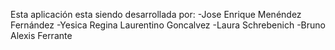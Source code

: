 Esta aplicación esta siendo desarrollada por:
-Jose Enrique Menéndez Fernández
-Yesica Regina Laurentino Goncalvez
-Laura Schrebenich
-Bruno Alexis Ferrante